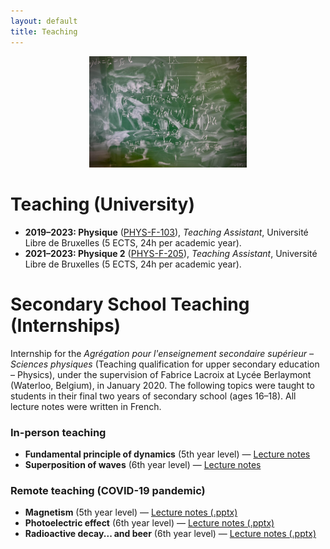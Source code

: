 ```yaml
---
layout: default
title: Teaching
---
```



<figure style="text-align: center; margin: 1em 0;">
  <img src="/assets/images/Tableau.jpg" alt="Equations" style="max-width: 50%; height: auto;">
</figure>

# Teaching (University)

- **2019–2023: Physique** ([PHYS-F-103](https://www.ulb.be/en/programme/phys-f103)), _Teaching Assistant_, Université Libre de Bruxelles (5 ECTS, 24h per academic year).
- **2021–2023: Physique 2** ([PHYS-F-205](https://www.ulb.be/en/programme/phys-f205)), _Teaching Assistant_, Université Libre de Bruxelles (5 ECTS, 24h per academic year).

# Secondary School Teaching (Internships)

Internship for the *Agrégation pour l'enseignement secondaire supérieur – Sciences physiques* (Teaching qualification for upper secondary education – Physics), under the supervision of Fabrice Lacroix at Lycée Berlaymont (Waterloo, Belgium), in January 2020. The following topics were taught to students in their final two years of secondary school (ages 16–18). All lecture notes were written in French.

### In-person teaching

- **Fundamental principle of dynamics** (5th year level) — [Lecture notes](/assets/Loi_fondamentale_de_la_dynamique__Cours_5e_.pdf)
- **Superposition of waves** (6th year level) — [Lecture notes](/assets/Superposition_des_ondes__Cours_6e_.pdf)

### Remote teaching (COVID-19 pandemic)

- **Magnetism** (5th year level) — [Lecture notes (.pptx)](/assets/MagnétismeCours.pptx)
- **Photoelectric effect** (6th year level) — [Lecture notes (.pptx)](/assets/EffetPhotoélectriqueCours.pptx)
- **Radioactive decay... and beer** (6th year level) — [Lecture notes (.pptx)](/assets/Décroissance_radioactiveCours.pptx)

